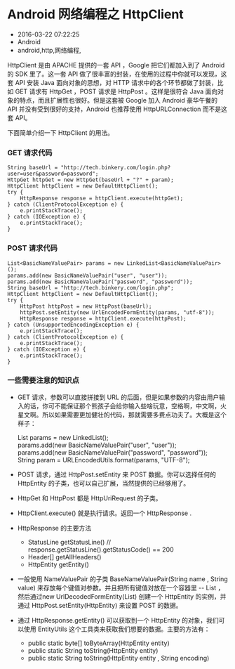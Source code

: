 # Android 网络编程之 HttpClient
- 2016-03-22 07:22:25
- Android
- android,http,网络编程,

<!--markdown-->HttpClient 是由 APACHE 提供的一套 API ，Google 把它们都加入到了 Android 的 SDK 里了。这一套 API 做了很丰富的封装，在使用的过程中你就可以发现，这套 API 安装 Java 面向对象的思想，对 HTTP 请求中的各个环节都做了封装，比如 GET 请求有 HttpGet ，POST 请求是 HttpPost 。这样是很符合 Java 面向对象的特点，而且扩展性也很好。但是这套被 Google 加入 Android 豪华午餐的 API 并没有受到很好的支持，Android 也推荐使用 HttpURLConnection 而不是这套 API。

<!--more-->

下面简单介绍一下 HttpClient 的用法。


 ### GET 请求代码

    String baseUrl = "http://tech.binkery.com/login.php?user=user&password=password"; 
    HttpGet httpGet = new HttpGet(baseUrl + "?" + param); 
    HttpClient httpClient = new DefaultHttpClient();  
    try {  
        HttpResponse response = httpClient.execute(httpGet);
    } catch (ClientProtocolException e) {  
        e.printStackTrace();  
    } catch (IOException e) {  
        e.printStackTrace();  
    }  


 ### POST 请求代码

    List<BasicNameValuePair> params = new LinkedList<BasicNameValuePair>(); 
    params.add(new BasicNameValuePair("user", "user"));  
    params.add(new BasicNameValuePair("password", "password"));  
    String baseUrl = "http://tech.binkery.com/login.php"; 
    HttpClient httpClient = new DefaultHttpClient(); 
    try {  
        HttpPost httpPost = new HttpPost(baseUrl);  
        httpPost.setEntity(new UrlEncodedFormEntity(params, "utf-8")); 
        HttpResponse response = httpClient.execute(httpPost);
    } catch (UnsupportedEncodingException e) {  
        e.printStackTrace();  
    } catch (ClientProtocolException e) {  
        e.printStackTrace();  
    } catch (IOException e) {  
        e.printStackTrace();  
    }  



 ### 一些需要注意的知识点

 - GET 请求，参数可以直接拼接到 URL 的后面，但是如果参数的内容由用户输入的话，你可不能保证那个熊孩子会给你输入些啥玩意，空格啊，中文啊，火星文啊。所以如果需要更加健壮的代码，那就需要多费点功夫了。大概是这个样子：

    List<BasicNameValuePair> params = new LinkedList<BasicNameValuePair>();  
    params.add(new BasicNameValuePair("user", "user"));  
    params.add(new BasicNameValuePair("password", "password"));  
    String param = URLEncodedUtils.format(params, "UTF-8");  

 - POST 请求，通过 HttpPost.setEntity 来 POST 数据。你可以选择任何的 HttpEntity 的子类，也可以自己扩展，当然提供的已经够用了。
 - HttpGet 和 HttpPost 都是 HttpUriRequest 的子类。
 - HttpClient.execute() 就是执行请求。返回一个 HttpResponse .
 - HttpResponse 的主要方法
   - StatusLine getStatusLine() // response.getStatusLine().getStatusCode() == 200
   - Header[] getAllHeaders()
   - HttpEntity getEntity()
 - 一般使用 NameValuePair 的子类 BaseNameValuePair(String name , String value) 来存放每个键值对参数。并且把所有键值对放在一个容器里 -- List<NameValuePair> ，然后通过new UrlDecodedFormEntity(List<NameValuePair>) 创建一个 HttpEntity 的实例，并通过 HttpPost.setEntity(HttpEntity) 来设置 POST 的数据。
 - 通过 HttpResponse.getEntity() 可以获取到一个 HttpEntity 的对象，我们可以使用 EntityUtils 这个工具类来获取我们想要的数据。主要的方法有：
    - public static byte[] toByteArray(HttpEntity entity)
    - public static String toString(HttpEntity entity)
    - public static String toString(HttpEntity entity , String encoding)

